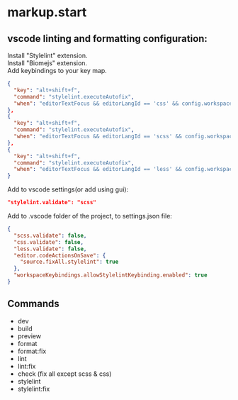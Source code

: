# markup.start

## vscode linting and formatting configuration:  
Install "Stylelint" extension.  
Install "Biomejs" extension.  
Add keybindings to your key map.
```json
{
  "key": "alt+shift+f",
  "command": "stylelint.executeAutofix",
  "when": "editorTextFocus && editorLangId == 'css' && config.workspaceKeybindings.allowStylelintKeybinding.enabled"
},
{
  "key": "alt+shift+f",
  "command": "stylelint.executeAutofix",
  "when": "editorTextFocus && editorLangId == 'scss' && config.workspaceKeybindings.allowStylelintKeybinding.enabled"
},
{
  "key": "alt+shift+f",
  "command": "stylelint.executeAutofix",
  "when": "editorTextFocus && editorLangId == 'less' && config.workspaceKeybindings.allowStylelintKeybinding.enabled"
}
```
Add to vscode settings(or add using gui):
```json
"stylelint.validate": "scss"
```
Add to .vscode folder of the project, to settings.json file:
```json
{
  "scss.validate": false,
  "css.validate": false,
  "less.validate": false,
  "editor.codeActionsOnSave": {
    "source.fixAll.stylelint": true
  },
  "workspaceKeybindings.allowStylelintKeybinding.enabled": true
}
```
## Commands
- dev  
- build  
- preview  
- format  
- format:fix  
- lint  
- lint:fix  
- check (fix all except scss & css)  
- stylelint
- stylelint:fix